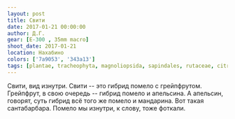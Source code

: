 ```yaml
---
layout: post
title: Свити
date: 2017-01-21 00:00:00
author: Д.Г.
gear: [E-300 , 35mm macro]
shoot_date: 2017-01-21
location: Нахабино
colors: ['7a9053', '343a13']
tags: [plantae, tracheophyta, magnoliopsida, sapindales, rutaceae, citrus, citrus maxima × citrus paradisi]
---
```


Свити, вид изнутри. Свити -- это гибрид помело с грейпфрутом. Грейпфрут, в свою очередь -- гибрид помело и апельсина. А апельсин, говорят, суть гибрид всё того же помело и мандарина. Вот такая сантабарбара. Помело мы изнутри, к слову, тоже фоткали.
